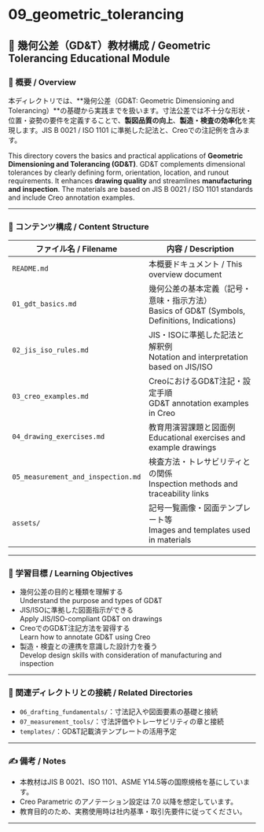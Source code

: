# 09_geometric_tolerancing

## 📘 幾何公差（GD&T）教材構成 / Geometric Tolerancing Educational Module

### 📌 概要 / Overview

本ディレクトリでは、**幾何公差（GD&T: Geometric Dimensioning and Tolerancing）**の基礎から実践までを扱います。寸法公差では不十分な形状・位置・姿勢の要件を定義することで、**製図品質の向上**、**製造・検査の効率化**を実現します。JIS B 0021 / ISO 1101 に準拠した記法と、Creoでの注記例を含みます。

This directory covers the basics and practical applications of **Geometric Dimensioning and Tolerancing (GD&T)**. GD&T complements dimensional tolerances by clearly defining form, orientation, location, and runout requirements. It enhances **drawing quality** and streamlines **manufacturing and inspection**. The materials are based on JIS B 0021 / ISO 1101 standards and include Creo annotation examples.

---

### 📂 コンテンツ構成 / Content Structure

| ファイル名 / Filename | 内容 / Description |
|----------------------|---------------------|
| `README.md` | 本概要ドキュメント / This overview document |
| `01_gdt_basics.md` | 幾何公差の基本定義（記号・意味・指示方法）<br>Basics of GD&T (Symbols, Definitions, Indications) |
| `02_jis_iso_rules.md` | JIS・ISOに準拠した記法と解釈例<br>Notation and interpretation based on JIS/ISO |
| `03_creo_examples.md` | CreoにおけるGD&T注記・設定手順<br>GD&T annotation examples in Creo |
| `04_drawing_exercises.md` | 教育用演習課題と図面例<br>Educational exercises and example drawings |
| `05_measurement_and_inspection.md` | 検査方法・トレサビリティとの関係<br>Inspection methods and traceability links |
| `assets/` | 記号一覧画像・図面テンプレート等<br>Images and templates used in materials |

---

### 🎯 学習目標 / Learning Objectives

- 幾何公差の目的と種類を理解する  
  Understand the purpose and types of GD&T  
- JIS/ISOに準拠した図面指示ができる  
  Apply JIS/ISO-compliant GD&T on drawings  
- CreoでのGD&T注記方法を習得する  
  Learn how to annotate GD&T using Creo  
- 製造・検査との連携を意識した設計力を養う  
  Develop design skills with consideration of manufacturing and inspection

---

### 🔗 関連ディレクトリとの接続 / Related Directories

- `06_drafting_fundamentals/`：寸法記入や図面要素の基礎と接続
- `07_measurement_tools/`：寸法評価やトレーサビリティの章と接続
- `templates/`：GD&T記載済テンプレートの活用予定

---

### ✍️ 備考 / Notes

- 本教材はJIS B 0021、ISO 1101、ASME Y14.5等の国際規格を基にしています。
- Creo Parametric のアノテーション設定は 7.0 以降を想定しています。
- 教育目的のため、実務使用時は社内基準・取引先要件に従ってください。

---
